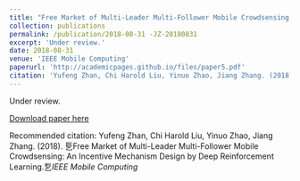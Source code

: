 ```yaml
---
title: "Free Market of Multi-Leader Multi-Follower Mobile Crowdsensing: An Incentive Mechanism Design by Deep Reinforcement Learning"
collection: publications
permalink: /publication/2018-08-31 -JZ-20180831
excerpt: 'Under review.'
date: 2018-08-31 
venue: 'IEEE Mobile Computing'
paperurl: 'http://academicpages.github.io/files/paper5.pdf'
citation: 'Yufeng Zhan, Chi Harold Liu, Yinuo Zhao, Jiang Zhang. (2018). 乬Free Market of Multi-Leader Multi-Follower Mobile Crowdsensing: An Incentive Mechanism Design by Deep Reinforcement Learning.乭<i>IEEE Mobile Computing</i>'
---
```

Under review.

[Download paper here](http://academicpages.github.io/files/paper5.pdf)

Recommended citation: Yufeng Zhan, Chi Harold Liu, Yinuo Zhao, Jiang Zhang. (2018). 乬Free Market of Multi-Leader Multi-Follower Mobile Crowdsensing: An Incentive Mechanism Design by Deep Reinforcement Learning.乭<i>IEEE Mobile Computing</i>